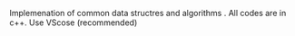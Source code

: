 Implemenation of common data structres and algorithms .
All codes are in c++.
Use VScose (recommended)

